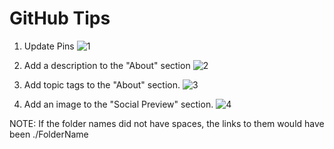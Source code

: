 # GitHub Tips

1. Update Pins ![1](./1%20Update%20Pins)

2. Add a description to the "About" section ![2](.2%20About%20Description)
 
3. Add topic tags to the "About" section. ![3](./3%20About%20Topic%20Tags)
 
4. Add an image to the "Social Preview" section. ![4](./4%20Social%20Preview%20Photo)

NOTE: If the folder names did not have spaces, the links to them would have been ./FolderName
